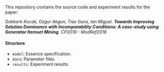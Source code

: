 This repository contains the source code and experiment results for the paper:

*Gokberk Kocak, Ozgur Akgun, Tias Guns, Ian Miguel. **Towards Improving Solution Dominance with Incomparability Conditions: A case-study using Generator Itemset Mining**. CP2019 - ModRef2019*


#### Structure
- `model`: Essence specification.
- `data`: Parameter files.
- `results`: Experiment results.

